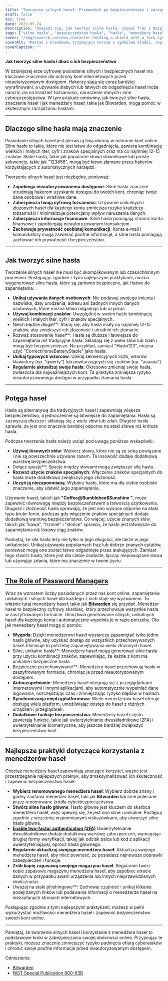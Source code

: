 ```yaml
---
title: "Tworzenie silnych haseł: Przewodnik po bezpieczeństwie i zarządzaniu hasłami"
draft: false
toc: true
date: 2023-05-24
description: "Dowiedz się, jak tworzyć silne hasła, używać fraz i bezpiecznie nimi zarządzać za pomocą menedżerów haseł, takich jak Bitwarden."
tags: ["silne hasła", "bezpieczeństwo hasła", "hasła", "menedżery haseł", "Bitwarden", "bezpieczeństwo online", "cyberbezpieczeństwo", "siła hasła", "ochrona danych", "bezpieczeństwo cyfrowe", "najlepsze praktyki dotyczące haseł", "wskazówki dotyczące haseł", "bezpieczne hasła", "narzędzia do zarządzania hasłami", "prywatność online", "ochrona kont", "bezpieczeństwo danych", "złożoność hasła", "generator haseł", "uwierzytelnianie dwuskładnikowe", "Tworzenie silnych haseł", "przewodnik zarządzania hasłami", "wskazówki dotyczące bezpieczeństwa haseł", "Tworzenie silnych haseł", "ochrona hasłem", "Bezpieczne zarządzanie hasłami", "zalety menedżera haseł", "bezpieczeństwo hasła", "rekomendacje dotyczące menedżera haseł", "najlepsze praktyki dotyczące menedżera haseł", "bezpieczeństwo menedżera haseł", "Funkcje menedżera haseł"]
cover: "/img/cover/A_cartoon_character_holding_a_shield_with_a_lock_symbol.png"
coverAlt: "Postać z kreskówki trzymająca tarczę z symbolem kłódki, reprezentująca bezpieczeństwo i ochronę hasła."
coverCaption: ""
---
```


**Jak tworzyć silne hasła i dbać o ich bezpieczeństwo**

W dzisiejszej erze cyfrowej posiadanie silnych i bezpiecznych haseł ma kluczowe znaczenie dla ochrony kont internetowych przed nieautoryzowanym dostępem. Hakerzy stają się coraz bardziej wyrafinowani, a używanie słabych lub łatwych do odgadnięcia haseł może narazić cię na kradzież tożsamości, naruszenie danych i inne cyberprzestępstwa. W tym artykule omówimy, jak tworzyć silne hasła, znaczenie haseł i jak menedżery haseł, takie jak Bitwarden, mogą pomóc w skutecznym zarządzaniu hasłami.

______

## Dlaczego silne hasła mają znaczenie

Posiadanie silnych haseł jest pierwszą linią obrony w ochronie kont online. Silne hasło to takie, które nie jest łatwe do odgadnięcia, zawiera kombinację wielkich i małych liter, cyfr i znaków specjalnych oraz ma co najmniej 12-15 znaków. Słabe hasła, takie jak popularne słowa słownikowe lub proste sekwencje, takie jak "123456", mogą być łatwo złamane przez hakerów korzystających z automatycznych narzędzi.

Tworzenie silnych haseł jest niezbędne, ponieważ:

- **Zapobiega nieautoryzowanemu dostępowi**: Silne hasła znacznie utrudniają hakerom uzyskanie dostępu do twoich kont, chroniąc twoje dane osobowe i wrażliwe dane.
- **Zabezpiecza twoją cyfrową tożsamość**: Używanie unikalnych i złożonych haseł dla każdego konta zmniejsza ryzyko kradzieży tożsamości i minimalizuje potencjalny wpływ naruszenia danych.
- **Zabezpiecza informacje finansowe**: Silne hasła pomagają chronić konta finansowe i zapobiegają nieautoryzowanym transakcjom.
- **Zachowuje prywatność osobistej komunikacji**: Konta e-mail i komunikatory mogą zawierać poufne informacje, a silne hasła pomagają zachować ich prywatność i bezpieczeństwo.

______

## Jak tworzyć silne hasła

Tworzenie silnych haseł nie musi być skomplikowanym lub czasochłonnym procesem. Postępując zgodnie z tymi najlepszymi praktykami, można wygenerować silne hasła, które są zarówno bezpieczne, jak i łatwe do zapamiętania:

- **Unikaj używania danych osobowych**: Nie podawaj swojego imienia i nazwiska, daty urodzenia, adresu ani żadnych innych danych osobowych, które można łatwo odgadnąć lub uzyskać.
- **Używaj kombinacji znaków**: Uwzględnij w swoim haśle kombinację wielkich i małych liter, cyfr i znaków specjalnych.
- Niech będzie długie**: Staraj się, aby hasła miały co najmniej 12-15 znaków, aby zwiększyć ich złożoność i utrudnić ich złamanie.
- Rozważ stosowanie haseł**: Hasła są dłuższe i łatwiejsze do zapamiętania niż tradycyjne hasła. Składają się z wielu słów lub zdań i mogą być bezpieczniejsze. Na przykład, zamiast "Hasło123", można użyć "CorrectHorseBatteryStaple" jako hasła.
- **Unikaj typowych wzorców**: Unikaj sekwencyjnych liczb, wzorów klawiatury (np. "qwerty") lub powtarzających się znaków (np. "aaaaaa").
- **Regularnie aktualizuj swoje hasła**: Okresowo zmieniaj swoje hasła, zwłaszcza dla najważniejszych kont. Ta praktyka zmniejsza ryzyko nieautoryzowanego dostępu w przypadku złamania hasła.

______

## Potęga haseł

Hasła są alternatywą dla tradycyjnych haseł i zapewniają większe bezpieczeństwo, a jednocześnie są łatwiejsze do zapamiętania. Hasła są zazwyczaj dłuższe i składają się z wielu słów lub zdań. Długość hasła sprawia, że jest ono znacznie bardziej odporne na ataki siłowe niż krótsze hasła.

Podczas tworzenia hasła należy wziąć pod uwagę poniższe wskazówki:

- **Używaj losowych słów**: Wybierz słowa, które nie są ze sobą powiązane i nie są powszechnie używane razem. Ta losowość dodaje dodatkową warstwę bezpieczeństwa.
- Dołącz spacje**: Spacje między słowami mogą zwiększyć siłę hasła.
- **Rozważ użycie znaków specjalnych**: Włączenie znaków specjalnych do hasła może dodatkowo zwiększyć jego złożoność.
- **Uczyń ją niezapomnianą**: Wybierz hasło, które ma dla ciebie osobiste znaczenie, aby ułatwić jego zapamiętanie.

Używanie haseł, takich jak **"Coffee@Bumblebee$Sunshine "**, może zapewnić równowagę między bezpieczeństwem a łatwością użytkowania. Długość i złożoność hasła sprawiają, że jest ono wysoce odporne na ataki typu brute-force, podczas gdy włączenie znaków specjalnych dodaje dodatkową warstwę bezpieczeństwa. Co więcej, użycie znanych słów, takich jak "kawa", "trzmiel" i "słońce" sprawia, że hasło jest łatwiejsze do zapamiętania niż losowy ciąg znaków.

Pamiętaj, że siła hasła leży nie tylko w jego długości, ale także w jego unikalności. Unikaj używania popularnych fraz lub dobrze znanych cytatów, ponieważ mogą one zostać łatwo odgadnięte przez atakujących. Zamiast tego stwórz hasło, które jest dla ciebie osobiste, łącząc niepowiązane słowa lub używając zdania, które ma znaczenie w twoim życiu.

______

## [The Role of Password Managers](https://simeononsecurity.com/articles/bitwarden-and-keepassxc-vs-the-rest/)

Wraz ze wzrostem liczby posiadanych przez nas kont online, zapamiętanie unikalnych i silnych haseł dla każdego z nich staje się wyzwaniem. To właśnie tutaj menedżery haseł, takie jak [**Bitwarden**](https://simeononsecurity.com/articles/bitwarden-and-keepassxc-vs-the-rest/) się przydać. Menedżer haseł to bezpieczny cyfrowy skarbiec, który przechowuje wszystkie hasła w zaszyfrowanym formacie. Umożliwia generowanie silnych, unikalnych haseł dla każdego konta i automatycznie wypełnia je w razie potrzeby. Oto jak menedżery haseł mogą ci pomóc:

- **Wygoda**: Dzięki menedżerowi haseł wystarczy zapamiętać tylko jedno hasło główne, aby uzyskać dostęp do wszystkich przechowywanych haseł. Eliminuje to potrzebę zapamiętywania wielu złożonych haseł.
- Silne, unikalne hasła**: Menedżery haseł mogą generować silne hasła przy użyciu kombinacji znaków, zapewniając, że każde z kont ma unikalne i bezpieczne hasło.
- Bezpieczne przechowywanie**: Menedżery haseł przechowują hasła w zaszyfrowanym formacie, chroniąc je przed nieautoryzowanym dostępem.
- **Autouzupełnianie**: Menedżery haseł integrują się z przeglądarkami internetowymi i innymi aplikacjami, aby automatycznie wypełniać dane logowania, oszczędzając czas i zmniejszając ryzyko błędów w hasłach.
- **Synchronizacja międzyplatformowa**: Wiele menedżerów haseł oferuje obsługę wielu platform, umożliwiając dostęp do haseł z różnych urządzeń i przeglądarek.
- **Dodatkowe funkcje bezpieczeństwa**: Menedżery haseł często zawierają funkcje, takie jak uwierzytelnianie dwuskładnikowe (2FA) i uwierzytelnianie biometryczne, aby jeszcze bardziej zwiększyć bezpieczeństwo kont.

______

## Najlepsze praktyki dotyczące korzystania z menedżerów haseł

Chociaż menedżery haseł zapewniają znaczące korzyści, ważne jest przestrzeganie najlepszych praktyk, aby zmaksymalizować ich skuteczność i zapewnić bezpieczeństwo haseł:

- **Wybierz renomowanego menedżera haseł**: Wybierz dobrze znany i godny zaufania menedżer haseł, taki jak **Bitwarden** lub inne polecane przez renomowane źródła cyberbezpieczeństwa.
- **Stwórz silne hasło główne**: Hasło główne jest kluczem do skarbca menedżera haseł, więc upewnij się, że jest ono silne i unikalne. Postępuj zgodnie z wcześniej wspomnianymi wskazówkami, aby utworzyć silne hasło główne.
- [**Enable two-factor authentication (2FA)**](https://simeononsecurity.com/articles/what-are-the-diferent-kinds-of-factors-in-mfa/) Uwierzytelnianie dwuskładnikowe dodaje dodatkową warstwę zabezpieczeń, wymagając drugiej formy weryfikacji, takiej jak odcisk palca lub kod z aplikacji uwierzytelniającej, oprócz hasła głównego.
- **Regularnie aktualizuj swojego menedżera haseł**: Aktualizuj swojego menedżera haseł, aby mieć pewność, że posiadasz najnowsze poprawki zabezpieczeń i funkcje.
- **Zrób kopię zapasową swojego magazynu haseł**: Regularnie twórz kopie zapasowe magazynu menedżera haseł, aby zapobiec utracie danych w przypadku awarii urządzenia lub innych nieprzewidzianych okoliczności.
- Uważaj na ataki phishingowe**: Zachowaj czujność i unikaj klikania podejrzanych linków lub podawania informacji o menedżerze haseł na niezaufanych stronach internetowych.

Postępując zgodnie z tymi najlepszymi praktykami, możesz w pełni wykorzystać możliwości menedżera haseł i zapewnić bezpieczeństwo swoich kont online.

______

Pamiętaj, że tworzenie silnych haseł i korzystanie z menedżera haseł to podstawowe kroki w zabezpieczaniu swojej obecności online. Przyjmując te praktyki, możesz znacznie zmniejszyć ryzyko padnięcia ofiarą cyberataków i chronić swoje poufne informacje przed nieautoryzowanym dostępem.

Odniesienia:
- [Bitwarden](https://bitwarden.com/)
- [NIST Special Publication 800-63B](https://pages.nist.gov/800-63-3/sp800-63b.html)
